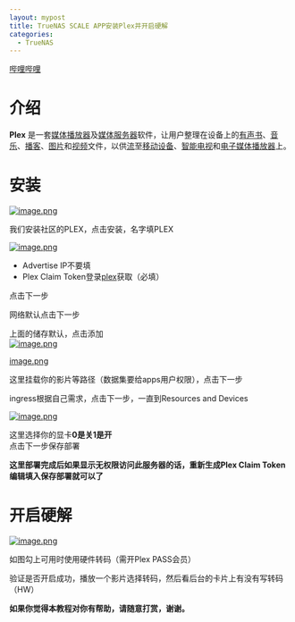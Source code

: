```yaml
---
layout: mypost
title: TrueNAS SCALE APP安装Plex并开启硬解
categories:
  - TrueNAS
---
```

[哔哩哔哩](https://www.bilibili.com/video/BV1EL41147B4/)

# 介绍

**Plex** 是一套[媒体播放器](https://zh.wikipedia.org/wiki/%E5%AA%92%E4%BD%93%E6%92%AD%E6%94%BE%E5%99%A8 "媒体播放器")及[媒体服务器](https://zh.wikipedia.org/wiki/%E5%AA%92%E4%BD%93%E6%9C%8D%E5%8A%A1%E5%99%A8)软件，让用户整理在设备上的[有声书](https://zh.wikipedia.org/wiki/%E6%9C%89%E8%81%B2%E6%9B%B8 "有声书")、[音乐](https://zh.wikipedia.org/wiki/%E9%9F%B3%E6%A8%82 "音乐")、[播客](https://zh.wikipedia.org/wiki/%E6%92%AD%E5%AE%A2 "播客")、[图片](https://zh.wikipedia.org/wiki/%E5%9C%96%E7%89%87 "图片")和[视频](https://zh.wikipedia.org/wiki/%E8%A7%86%E9%A2%91 "视频")文件，以供[流](https://zh.wikipedia.org/wiki/%E4%B8%B2%E6%B5%81 "流")至[移动设备](https://zh.wikipedia.org/wiki/%E6%B5%81%E5%8B%95%E8%A3%9D%E7%BD%AE "移动设备")、[智能电视](https://zh.wikipedia.org/wiki/%E6%99%BA%E8%83%BD%E9%9B%BB%E8%A6%96 "智能电视")和[电子媒体播放器](https://zh.wikipedia.org/w/index.php?title=%E9%9B%BB%E5%AD%90%E5%AA%92%E9%AB%94%E6%92%AD%E6%94%BE%E5%99%A8&action=edit&redlink=1)上。

# 安装

[![image.png](https://www.truenasscale.com/usr/uploads/2021/12/4014757305.png "image.png")](https://www.truenasscale.com/usr/uploads/2021/12/4014757305.png)


我们安装社区的PLEX，点击安装，名字填PLEX

[![image.png](https://www.truenasscale.com/usr/uploads/2021/12/2158455756.png "image.png")](https://www.truenasscale.com/usr/uploads/2021/12/2158455756.png)


- Advertise IP不要填
- Plex Claim Token登录[plex](https://www.plex.tv/claim)获取（必填）

点击下一步

网络默认点击下一步

上面的储存默认，点击添加  
[![image.png](https://www.truenasscale.com/usr/uploads/2021/12/3011937056.png "image.png")](https://www.truenasscale.com/usr/uploads/2021/12/3011937056.png)

[image.png](https://www.truenasscale.com/usr/uploads/2021/12/3011937056.png)

这里挂载你的影片等路径（数据集要给apps用户权限），点击下一步

ingress根据自己需求，点击下一步，一直到Resources and Devices

[![image.png](https://www.truenasscale.com/usr/uploads/2021/12/2053843068.png "image.png")](https://www.truenasscale.com/usr/uploads/2021/12/2053843068.png)


这里选择你的显卡**0是关1是开**  
点击下一步保存部署

**这里部署完成后如果显示无权限访问此服务器的话，重新生成Plex Claim Token编辑填入保存部署就可以了**

# 开启硬解

[![image.png](https://www.truenasscale.com/usr/uploads/2021/12/3107153189.png "image.png")](https://www.truenasscale.com/usr/uploads/2021/12/3107153189.png)


如图勾上可用时使用硬件转码（需开Plex PASS会员）

验证是否开启成功，播放一个影片选择转码，然后看后台的卡片上有没有写转码（HW）

**如果你觉得本教程对你有帮助，请随意打赏，谢谢。**
